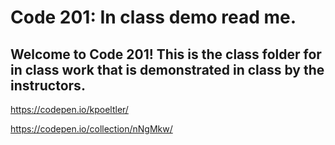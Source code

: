 # Code 201: In class demo read me.

## Welcome to Code 201! This is the class folder for in class work that is demonstrated in class by the instructors.


https://codepen.io/kpoeltler/


https://codepen.io/collection/nNgMkw/
